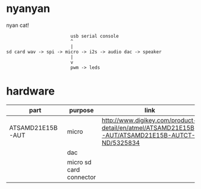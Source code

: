 # nyanyan
nyan cat!  
```
                        usb serial console
                        ^
                        |
sd card wav -> spi -> micro -> i2s -> audio dac -> speaker
                        |
                        v
                        pwm -> leds
```
# hardware
|part|purpose|link|
|---|---|---|
|ATSAMD21E15B-AUT|micro|http://www.digikey.com/product-detail/en/atmel/ATSAMD21E15B-AUT/ATSAMD21E15B-AUTCT-ND/5325834|
||dac||
||micro sd card connector||
